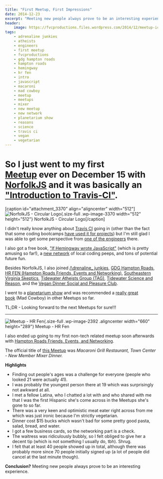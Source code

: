 ```yaml
---
title: "First Meetup, First Impressions"
date: 2014-12-23
excerpt: "Meeting new people always prove to be an interesting experience."
header:
    image: https://fvcproductions.files.wordpress.com/2014/12/meetup-icon.png?w=1024&h=435&crop=1
tags:
    - adrenaline junkies
    - atheists
    - engineers
    - first meetup
    - fvcproductions
    - gdg hampton roads
    - hampton roads
    - hemingway
    - hr fen
    - intro
    - javascript
    - macaroni
    - mad cowboy
    - meetup
    - meetups
    - mixer
    - new meetup
    - new network
    - planetarium show
    - reasons
    - science
    - travis ci
    - vegan
    - vegetarian
---
```


So I just went to my first [Meetup](https://meetup.com) ever on December 15 with [NorfolkJS](https://www.meetup.com/NorfolkJS/) and it was basically an ["Introduction to Travis-CI"](https://www.meetup.com/NorfolkJS/events/213364882/).
=======================================================================================================================================================================================================================================

\[caption id="attachment\_3370" align="aligncenter"
width="512"\]![NorfolkJS - Circular
Logo](https://fvcproductions.files.wordpress.com/2015/11/norfolkjs1.png){.size-full
.wp-image-3370 width="512" height="512"} NorfolkJS - Circular
Logo\[/caption\]

I didn't really know anything about [Travis CI](https://travis-ci.org)
going in (other than the fact that some coding bootcamps [have used it
for projects](https://github.com/hr-14-15/resources)) but I'm still glad
I was able to get some perspective from [one of the
engineers](https://github.com/BanzaiMan) there.

I also got a free book, ["If Hemingway wrote
JavaScript"](https://www.nostarch.com/hemingwayjs) (which is pretty
amusing so far!), a [new network](https://757dev.org) of local coding
peeps, and tons of potential future fun.

Besides NorfolkJS, I also joined [/\\drenaline\_
junkies](https://www.meetup.com/Adrenaline_Junky/), [GDG Hampton
Roads](https://www.meetup.com/GDG-Hampton-Roads/), [HR FEN (Hampton Roads
Friends, Events and Networking)](https://www.meetup.com/HR-FEN/),
[Southeastern Virginia Skeptics](https://www.meetup.com/sevaskeptics/),
[Tidewater Atheists Group
(TAG)](https://www.meetup.com/Tidewater-Atheists-Group/ "TAG"),
[Tidewater Science and
Reason](https://www.meetup.com/Tidewater-Science-and-Reason/), and the
[Vegan Dinner Social and Pleasure
Club](https://www.meetup.com/Vegan-Dinner-Social-and-Pleasure-Club/).

I went to a [planetarium
show](https://sci.odu.edu/physics/planetarium/home.html) and was
recommended a [really great
book](https://www.amazon.com/MAD-COWBOY-Plain-Cattle-Rancher/dp/0684854465) (Mad
Cowboy) in other Meetups so far.

TL;DR - Looking forward to the next Meetups for sure!!!

------------------------------------------------------------------------

![Meetup - HR
Fen](https://fvcproductions.files.wordpress.com/2015/06/1433270063_featured.png){.size-full
.wp-image-2392 .aligncenter width="660" height="289"} Meetup - HR Fen

I also ended up going to my first non-tech related meetup soon
afterwards with [Hampton Roads Friends, Events, and
Networking](https://www.meetup.com/HR-FEN "Meetup - HR FEN").

The official title of [this
Meetup](https://www.meetup.com/HR-FEN/events/219360131/) was *Macaroni
Grill Restaurant, Town Center - New Member Mixer Dinner.*

**Highlights**

-   Finding out people's ages was a challenge for everyone (people who
    looked 21 were actually 41).
-   I was probably the youngest person there at 19 which was
    surprisingly not awkward at all.
-   I met a fellow Latina, who I chatted a lot with and who shared with
    me that I was the first Hispanic she's come across in the Meetups
    she's gone to so far.
-   There was a very keen and optimistic meat eater right across from me
    which was just ironic because I'm strictly vegetarian.
-   Dinner cost \$15 bucks which wasn't bad for some pretty good pasta,
    salad, bread, and water.
-   I got a few business cards, so the networking part is a check.
-   The waitress was ridiculously bubbly, so I felt obliged to give her
    a decent tip (which is not something I usually do, tbh). Shrug.
-   I felt that at least 40 people showed up in total, although there
    was probably more since 70 people initially signed up (a lot of
    people did cancel at the last minute though).

**Conclusion?** Meeting new people always prove to be an interesting
experience.
